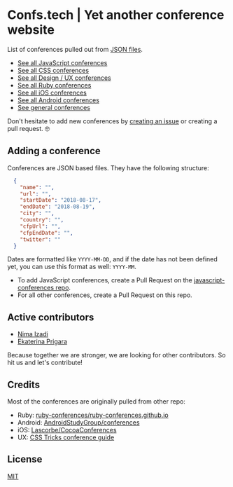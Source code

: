 # Confs.tech | Yet another conference website

List of conferences pulled out from [JSON files](https://github.com/tech-conferences/confs.tech/tree/master/conferences).
- [See all JavaScript conferences](https://confs.tech/javascript)
- [See all CSS conferences](https://confs.tech/css)
- [See all Design / UX conferences](https://confs.tech/ux)
- [See all Ruby conferences](https://confs.tech/ruby)
- [See all iOS conferences](https://confs.tech/ios)
- [See all Android conferences](https://confs.tech/android)
- [See general conferences](https://confs.tech/general)

Don't hesitate to add new conferences by [creating an issue](https://github.com/tech-conferences/confs.tech/issues/new) or creating a pull request. 🤓

## Adding a conference

Conferences are JSON based files. They have the following structure:

```json
  {
    "name": "",
    "url": "",
    "startDate": "2018-08-17",
    "endDate": "2018-08-19",
    "city": "",
    "country": "",
    "cfpUrl": "",
    "cfpEndDate": "",
    "twitter": ""
  }
```

Dates are formatted like `YYYY-MM-DD`, and if the date has not been defined yet, you can use this format as well: `YYYY-MM`.

- To add JavaScript conferences, create a Pull Request on the [javascript-conferences repo](https://github.com/tech-conferences/javascript-conferences).
- For all other conferences, create a Pull Request on this repo.


## Active contributors
- [Nima Izadi](https://nimz.co)
- [Ekaterina Prigara](https://twitter.com/katyaprigara)

Because together we are stronger, we are looking for other contributors. So hit us and let's contribute!

## Credits
Most of the conferences are originally pulled from other repo:
- Ruby: [ruby-conferences/ruby-conferences.github.io](https://github.com/ruby-conferences/ruby-conferences.github.io)
- Android: [AndroidStudyGroup/conferences](https://github.com/AndroidStudyGroup/conferences)
- iOS: [Lascorbe/CocoaConferences](https://github.com/Lascorbe/CocoaConferences)
- UX: [CSS Tricks conference guide](https://css-tricks.com/guide-2017-conferences)

## License

[MIT](LICENSE.md)
